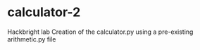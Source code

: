 # calculator-2

Hackbright lab
Creation of the calculator.py using a pre-existing arithmetic.py file
